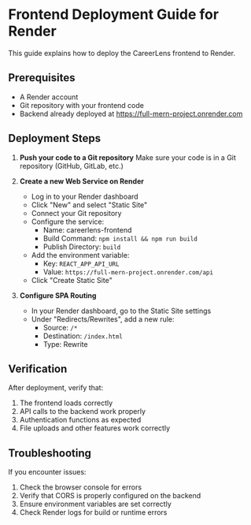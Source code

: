 # Frontend Deployment Guide for Render

This guide explains how to deploy the CareerLens frontend to Render.

## Prerequisites

- A Render account
- Git repository with your frontend code
- Backend already deployed at https://full-mern-project.onrender.com

## Deployment Steps

1. **Push your code to a Git repository**
   Make sure your code is in a Git repository (GitHub, GitLab, etc.)

2. **Create a new Web Service on Render**
   - Log in to your Render dashboard
   - Click "New" and select "Static Site"
   - Connect your Git repository
   - Configure the service:
     - Name: careerlens-frontend
     - Build Command: `npm install && npm run build`
     - Publish Directory: `build`
   - Add the environment variable:
     - Key: `REACT_APP_API_URL`
     - Value: `https://full-mern-project.onrender.com/api`
   - Click "Create Static Site"

3. **Configure SPA Routing**
   - In your Render dashboard, go to the Static Site settings
   - Under "Redirects/Rewrites", add a new rule:
     - Source: `/*`
     - Destination: `/index.html`
     - Type: Rewrite

## Verification

After deployment, verify that:
1. The frontend loads correctly
2. API calls to the backend work properly
3. Authentication functions as expected
4. File uploads and other features work correctly

## Troubleshooting

If you encounter issues:
1. Check the browser console for errors
2. Verify that CORS is properly configured on the backend
3. Ensure environment variables are set correctly
4. Check Render logs for build or runtime errors
